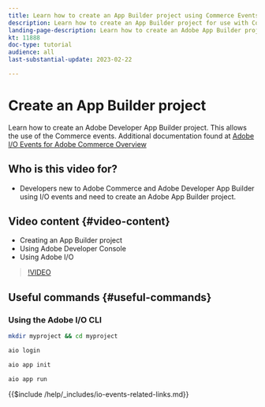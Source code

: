 ```yaml
---
title: Learn how to create an App Builder project using Commerce Events
description: Learn how to create an App Builder project for use with Commerce events
landing-page-description: Learn how to create an Adobe App Builder project to use Adobe Commerce events 
kt: 11888
doc-type: tutorial
audience: all
last-substantial-update: 2023-02-22

---
```


# Create an App Builder project

Learn how to create an Adobe Developer App Builder project. This allows the use of the Commerce events. Additional documentation found at [Adobe I/O Events for Adobe Commerce Overview](https://developer.adobe.com/commerce/events/get-started/)

## Who is this video for?

* Developers new to Adobe Commerce and Adobe Developer App Builder using I/O events and need to create an Adobe App Builder project.

## Video content {#video-content}

* Creating an App Builder project
* Using Adobe Developer Console
* Using Adobe I/O

>[!VIDEO](https://video.tv.adobe.com/v/3415797)

## Useful commands {#useful-commands}

### Using the Adobe I/O CLI

```bash
mkdir myproject && cd myproject

aio login

aio app init

aio app run
```

{{$include /help/_includes/io-events-related-links.md}}
